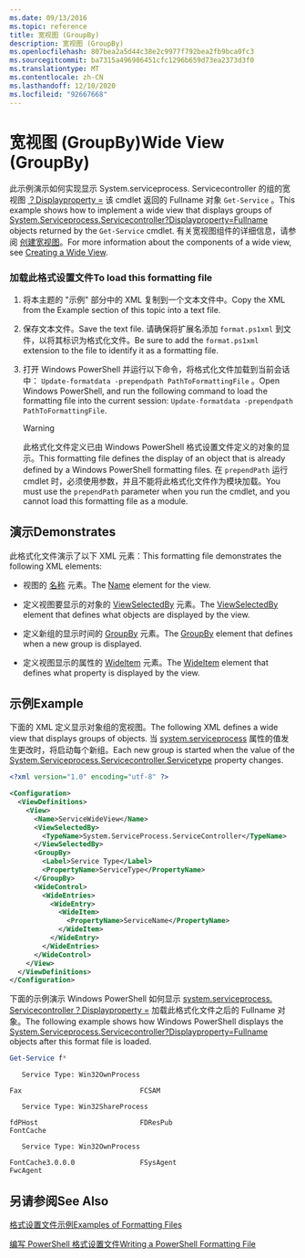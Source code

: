 ```yaml
---
ms.date: 09/13/2016
ms.topic: reference
title: 宽视图 (GroupBy)
description: 宽视图 (GroupBy)
ms.openlocfilehash: 807bea2a5d44c38e2c9977f792bea2fb9bca0fc3
ms.sourcegitcommit: ba7315a496986451cfc1296b659d73ea2373d3f0
ms.translationtype: MT
ms.contentlocale: zh-CN
ms.lasthandoff: 12/10/2020
ms.locfileid: "92667668"
---
```

# <a name="wide-view-groupby"></a><span data-ttu-id="41f3b-103">宽视图 (GroupBy)</span><span class="sxs-lookup"><span data-stu-id="41f3b-103">Wide View (GroupBy)</span></span>

<span data-ttu-id="41f3b-104">此示例演示如何实现显示 System.serviceprocess. Servicecontroller 的组的宽视图 [？Displayproperty =](/dotnet/api/System.ServiceProcess.ServiceController) 该 cmdlet 返回的 Fullname 对象 `Get-Service` 。</span><span class="sxs-lookup"><span data-stu-id="41f3b-104">This example shows how to implement a wide view that displays groups of [System.Serviceprocess.Servicecontroller?Displayproperty=Fullname](/dotnet/api/System.ServiceProcess.ServiceController) objects returned by the `Get-Service` cmdlet.</span></span> <span data-ttu-id="41f3b-105">有关宽视图组件的详细信息，请参阅 [创建宽视图](./creating-a-wide-view.md)。</span><span class="sxs-lookup"><span data-stu-id="41f3b-105">For more information about the components of a wide view, see [Creating a Wide View](./creating-a-wide-view.md).</span></span>

### <a name="to-load-this-formatting-file"></a><span data-ttu-id="41f3b-106">加载此格式设置文件</span><span class="sxs-lookup"><span data-stu-id="41f3b-106">To load this formatting file</span></span>

1. <span data-ttu-id="41f3b-107">将本主题的 "示例" 部分中的 XML 复制到一个文本文件中。</span><span class="sxs-lookup"><span data-stu-id="41f3b-107">Copy the XML from the Example section of this topic into a text file.</span></span>

2. <span data-ttu-id="41f3b-108">保存文本文件。</span><span class="sxs-lookup"><span data-stu-id="41f3b-108">Save the text file.</span></span> <span data-ttu-id="41f3b-109">请确保将扩展名添加 `format.ps1xml` 到文件，以将其标识为格式化文件。</span><span class="sxs-lookup"><span data-stu-id="41f3b-109">Be sure to add the `format.ps1xml` extension to the file to identify it as a formatting file.</span></span>

3. <span data-ttu-id="41f3b-110">打开 Windows PowerShell 并运行以下命令，将格式化文件加载到当前会话中： `Update-formatdata -prependpath PathToFormattingFile` 。</span><span class="sxs-lookup"><span data-stu-id="41f3b-110">Open Windows PowerShell, and run the following command to load the formatting file into the current session: `Update-formatdata -prependpath PathToFormattingFile`.</span></span>

   > [!WARNING]
   > <span data-ttu-id="41f3b-111">此格式化文件定义已由 Windows PowerShell 格式设置文件定义的对象的显示。</span><span class="sxs-lookup"><span data-stu-id="41f3b-111">This formatting file defines the display of an object that is already defined by a Windows PowerShell formatting files.</span></span> <span data-ttu-id="41f3b-112">在 `prependPath` 运行 cmdlet 时，必须使用参数，并且不能将此格式化文件作为模块加载。</span><span class="sxs-lookup"><span data-stu-id="41f3b-112">You must use the `prependPath` parameter when you run the cmdlet, and you cannot load this formatting file as a module.</span></span>

## <a name="demonstrates"></a><span data-ttu-id="41f3b-113">演示</span><span class="sxs-lookup"><span data-stu-id="41f3b-113">Demonstrates</span></span>

<span data-ttu-id="41f3b-114">此格式化文件演示了以下 XML 元素：</span><span class="sxs-lookup"><span data-stu-id="41f3b-114">This formatting file demonstrates the following XML elements:</span></span>

- <span data-ttu-id="41f3b-115">视图的 [名称](./name-element-for-view-format.md) 元素。</span><span class="sxs-lookup"><span data-stu-id="41f3b-115">The [Name](./name-element-for-view-format.md) element for the view.</span></span>

- <span data-ttu-id="41f3b-116">定义视图要显示的对象的 [ViewSelectedBy](./viewselectedby-element-format.md) 元素。</span><span class="sxs-lookup"><span data-stu-id="41f3b-116">The [ViewSelectedBy](./viewselectedby-element-format.md) element that defines what objects are displayed by the view.</span></span>

- <span data-ttu-id="41f3b-117">定义新组的显示时间的 [GroupBy](./groupby-element-for-view-format.md) 元素。</span><span class="sxs-lookup"><span data-stu-id="41f3b-117">The [GroupBy](./groupby-element-for-view-format.md) element that defines when a new group is displayed.</span></span>

- <span data-ttu-id="41f3b-118">定义视图显示的属性的 [WideItem](./wideitem-element-for-widecontrol-format.md) 元素。</span><span class="sxs-lookup"><span data-stu-id="41f3b-118">The [WideItem](./wideitem-element-for-widecontrol-format.md) element that defines what property is displayed by the view.</span></span>

## <a name="example"></a><span data-ttu-id="41f3b-119">示例</span><span class="sxs-lookup"><span data-stu-id="41f3b-119">Example</span></span>

<span data-ttu-id="41f3b-120">下面的 XML 定义显示对象组的宽视图。</span><span class="sxs-lookup"><span data-stu-id="41f3b-120">The following XML defines a wide view that displays groups of objects.</span></span> <span data-ttu-id="41f3b-121">当 [system.serviceprocess](/dotnet/api/System.ServiceProcess.ServiceController.ServiceType) 属性的值发生更改时，将启动每个新组。</span><span class="sxs-lookup"><span data-stu-id="41f3b-121">Each new group is started when the value of the [System.Serviceprocess.Servicecontroller.Servicetype](/dotnet/api/System.ServiceProcess.ServiceController.ServiceType) property changes.</span></span>

```xml
<?xml version="1.0" encoding="utf-8" ?>

<Configuration>
  <ViewDefinitions>
    <View>
      <Name>ServiceWideView</Name>
      <ViewSelectedBy>
        <TypeName>System.ServiceProcess.ServiceController</TypeName>
      </ViewSelectedBy>
      <GroupBy>
        <Label>Service Type</Label>
        <PropertyName>ServiceType</PropertyName>
      </GroupBy>
      <WideControl>
        <WideEntries>
          <WideEntry>
            <WideItem>
              <PropertyName>ServiceName</PropertyName>
            </WideItem>
          </WideEntry>
        </WideEntries>
      </WideControl>
    </View>
  </ViewDefinitions>
</Configuration>
```

<span data-ttu-id="41f3b-122">下面的示例演示 Windows PowerShell 如何显示 [system.serviceprocess. Servicecontroller？Displayproperty =](/dotnet/api/System.ServiceProcess.ServiceController) 加载此格式化文件之后的 Fullname 对象。</span><span class="sxs-lookup"><span data-stu-id="41f3b-122">The following example shows how Windows PowerShell displays the [System.Serviceprocess.Servicecontroller?Displayproperty=Fullname](/dotnet/api/System.ServiceProcess.ServiceController) objects after this format file is loaded.</span></span>

```powershell
Get-Service f*
```

```output
   Service Type: Win32OwnProcess

Fax                             FCSAM

   Service Type: Win32ShareProcess

fdPHost                         FDResPub
FontCache

   Service Type: Win32OwnProcess

FontCache3.0.0.0                FSysAgent
FwcAgent
```

## <a name="see-also"></a><span data-ttu-id="41f3b-123">另请参阅</span><span class="sxs-lookup"><span data-stu-id="41f3b-123">See Also</span></span>

[<span data-ttu-id="41f3b-124">格式设置文件示例</span><span class="sxs-lookup"><span data-stu-id="41f3b-124">Examples of Formatting Files</span></span>](./examples-of-formatting-files.md)

[<span data-ttu-id="41f3b-125">编写 PowerShell 格式设置文件</span><span class="sxs-lookup"><span data-stu-id="41f3b-125">Writing a PowerShell Formatting File</span></span>](./writing-a-powershell-formatting-file.md)
